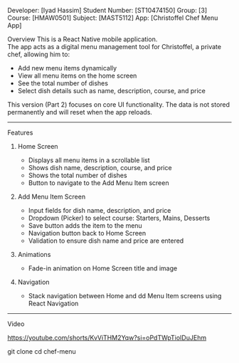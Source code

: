 Developer: [Iyad Hassim]
Student Number: [ST10474150]
Group: [3]
Course: [HMAW0501]
Subject: [MAST5112]
App: [Christoffel Chef Menu App]

Overview
This is a React Native mobile application.  
The app acts as a digital menu management tool for Christoffel, a private chef, allowing him to:

- Add new menu items dynamically
- View all menu items on the home screen
- See the total number of dishes
- Select dish details such as name, description, course, and price

This version (Part 2) focuses on core UI functionality. The data is not stored permanently and will reset when the app reloads.

---

Features

1. Home Screen
   - Displays all menu items in a scrollable list
   - Shows dish name, description, course, and price
   - Shows the total number of dishes
   - Button to navigate to the Add Menu Item screen

2. Add Menu Item Screen
   - Input fields for dish name, description, and price
   - Dropdown (Picker) to select course: Starters, Mains, Desserts
   - Save button adds the item to the menu
   - Navigation button back to Home Screen
   - Validation to ensure dish name and price are entered

3. Animations
   - Fade-in animation on Home Screen title and image

4. Navigation
   - Stack navigation between Home and dd Menu Item screens using React Navigation

---

Video

https://youtube.com/shorts/KvViTHM2Yqw?si=oPdTWpTioIDuJEhm





git clone <your-github-repo-link>
cd chef-menu
